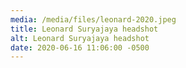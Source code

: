 ```yaml
---
media: /media/files/leonard-2020.jpeg
title: Leonard Suryajaya headshot
alt: Leonard Suryajaya headshot
date: 2020-06-16 11:06:00 -0500
---
```

